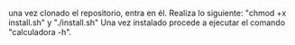 una vez clonado el repositorio, entra en él. Realiza lo siguiente: "chmod +x install.sh" y "./install.sh" Una vez instalado procede a ejecutar el comando "calculadora -h".
